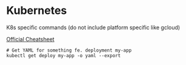 # Kubernetes
K8s specific commands (do not include platform specific like gcloud)

[Official Cheatsheet](https://kubernetes.io/docs/reference/kubectl/cheatsheet/)

```
# Get YAML for something fe. deployment my-app
kubectl get deploy my-app -o yaml --export
```
